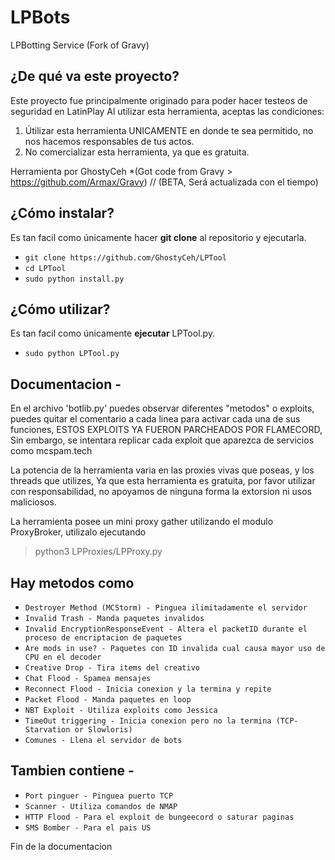 # LPBots
LPBotting Service (Fork of Gravy)

## ¿De qué va este proyecto?
Este proyecto fue principalmente originado para poder hacer testeos de seguridad en LatinPlay
Al utilizar esta herramienta, aceptas las condiciones:

1. Útilizar esta herramienta UNICAMENTE en donde te sea permitido, no nos hacemos responsables de tus actos.
2. No comercializar esta herramienta, ya que es gratuita.

Herramienta por GhostyCeh *(Got code from Gravy > https://github.com/Armax/Gravy) // (BETA, Será actualizada con el tiempo)

## ¿Cómo instalar?

Es tan facil como únicamente hacer **git clone** al repositorio y ejecutarla.

* `git clone https://github.com/GhostyCeh/LPTool`
* `cd LPTool`
* `sudo python install.py`

## ¿Cómo utilizar?

Es tan facil como únicamente **ejecutar** LPTool.py.

* `sudo python LPTool.py`

## Documentacion - 

En el archivo 'botlib.py' puedes observar diferentes "metodos" o exploits, puedes quitar el comentario a cada linea para activar
cada una de sus funciones, ESTOS EXPLOITS YA FUERON PARCHEADOS POR FLAMECORD, Sin embargo, se intentara replicar cada exploit que aparezca de servicios como mcspam.tech

La potencia de la herramienta varia en las proxies vivas que poseas, y los threads que utilizes, Ya que esta herramienta es gratuita, por favor utilizar con responsabilidad, no apoyamos de ninguna forma la extorsion ni usos maliciosos.

La herramienta posee un mini proxy gather utilizando el modulo ProxyBroker, utilizalo ejecutando 
> python3 LPProxies/LPProxy.py

## Hay metodos como 
* `Destroyer Method (MCStorm) - Pinguea ilimitadamente el servidor`
* `Invalid Trash - Manda paquetes invalidos`
* `Invalid EncryptionResponseEvent - Altera el packetID durante el proceso de encriptacion de paquetes`
* `Are mods in use? - Paquetes con ID invalida cual causa mayor uso de CPU en el decoder`
* `Creative Drop - Tira items del creativo`
* `Chat Flood - Spamea mensajes`
* `Reconnect Flood - Inicia conexion y la termina y repite` 
* `Packet Flood - Manda paquetes en loop`
* `NBT Exploit - Utiliza exploits como Jessica`
* `TimeOut triggering - Inicia conexion pero no la termina (TCP-Starvation or Slowloris)`
* `Comunes - Llena el servidor de bots`

## Tambien contiene -
* `Port pinguer - Pinguea puerto TCP`
* `Scanner - Utiliza comandos de NMAP`
* `HTTP Flood - Para el exploit de bungeecord o saturar paginas`
* `SMS Bomber - Para el pais US`

Fin de la documentacion
